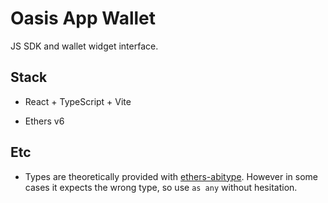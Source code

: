 # Oasis App Wallet

JS SDK and wallet widget interface.

## Stack

- React + TypeScript + Vite

- Ethers v6

## Etc

- Types are theoretically provided with [ethers-abitype](https://github.com/RealPeha/ethers-abitype). However in some cases it expects the wrong type, so use `as any` without hesitation.
